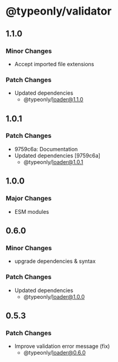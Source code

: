 # @typeonly/validator

## 1.1.0

### Minor Changes

- Accept imported file extensions

### Patch Changes

- Updated dependencies
  - @typeonly/loader@1.1.0

## 1.0.1

### Patch Changes

- 9759c6a: Documentation
- Updated dependencies [9759c6a]
  - @typeonly/loader@1.0.1

## 1.0.0

### Major Changes

- ESM modules

## 0.6.0

### Minor Changes

- upgrade dependencies & syntax

### Patch Changes

- Updated dependencies
  - @typeonly/loader@1.0.0

## 0.5.3

### Patch Changes

- Improve validation error message (fix)
  - @typeonly/loader@0.6.0
